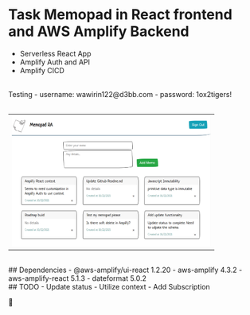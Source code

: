 # Task Memopad in React frontend and AWS Amplify Backend
- Serverless React App
- Amplify Auth and API
- Amplify CICD

<br />
Testing
- username: wawirin122@d3bb.com
- password:  1ox2tigers!

<br />
<br />
<table>
<tbody>
 <tr>
<td align="center">
<img  style="width:400px" src="https://github.com/jparkley/memopad-react-amplify-graphql/blob/master/screenshot-react-amplify-01.png"> 
</td>
</tr>
 </tbody>
</table>

<br />
##  Dependencies
- @aws-amplify/ui-react 1.2.20
- aws-amplify 4.3.2
- aws-amplify-react 5.1.3
- dateformat 5.0.2

<br />
## TODO
- Update status
- Utilize context
- Add Subscription

:musical_note:

